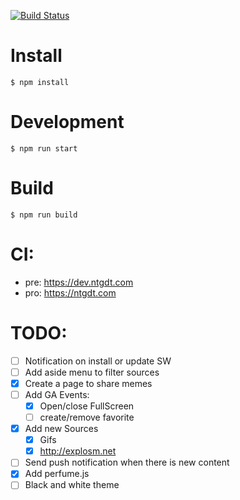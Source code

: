 [![Build Status](https://travis-ci.org/carlosvillu/ntgdt-web.svg?branch=master)](https://travis-ci.org/carlosvillu/ntgdt-web)

# Install

`$ npm install`

# Development

`$ npm run start`

# Build

`$ npm run build`

# CI:

- pre: https://dev.ntgdt.com
- pro: https://ntgdt.com

# TODO:

- [ ] Notification on install or update SW
- [ ] Add aside menu to filter sources
- [x] Create a page to share memes
- [ ] Add GA Events:
  - [x] Open/close FullScreen
  - [ ] create/remove favorite
- [x] Add new Sources
  - [x] Gifs
  - [x] http://explosm.net
- [ ] Send push notification when there is new content
- [x] Add perfume.js
- [ ] Black and white theme
